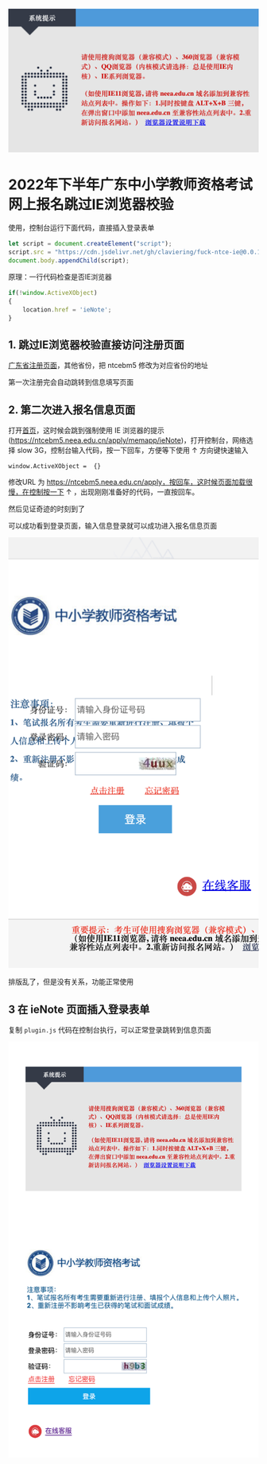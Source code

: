![IE浏览器提示](./public/1.png)

# 2022年下半年广东中小学教师资格考试网上报名跳过IE浏览器校验

使用，控制台运行下面代码，直接插入登录表单

```js
let script = document.createElement("script");
script.src = "https://cdn.jsdelivr.net/gh/claviering/fuck-ntce-ie@0.0.1/plugin.js";
document.body.appendChild(script);
```

原理：一行代码检查是否IE浏览器

```js
if(!window.ActiveXObject)
{
	location.href = 'ieNote';
}
```

## 1. 跳过IE浏览器校验直接访问注册页面

[广东省注册页面](https://ntcebm5.neea.edu.cn/apply/memapp/memReg)，其他省份，把 ntcebm5 修改为对应省份的地址

第一次注册完会自动跳转到信息填写页面

## 2. 第二次进入报名信息页面

打开[首页](https://ntcebm5.neea.edu.cn/apply)，这时候会跳到强制使用 IE 浏览器的提示 (https://ntcebm5.neea.edu.cn/apply/memapp/ieNote)，打开控制台，网络选择 slow 3G，控制台输入代码，按一下回车，方便等下使用 ↑ 方向键快速输入

```
window.ActiveXObject =  {}
```

修改URL 为 https://ntcebm5.neea.edu.cn/apply，按回车，这时候页面加载很慢，在控制按一下 ↑ ，出现刚刚准备好的代码，一直按回车。

然后见证奇迹的时刻到了

可以成功看到登录页面，输入信息登录就可以成功进入报名信息页面

![成功进入报名信息页面](./public/2.png)

排版乱了，但是没有关系，功能正常使用

## 3 在 ieNote 页面插入登录表单

复制 `plugin.js` 代码在控制台执行，可以正常登录跳转到信息页面

![插入效果](./public/3.png)